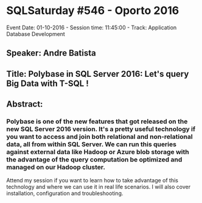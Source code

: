 # SQLSaturday #546 - Oporto 2016
Event Date: 01-10-2016 - Session time: 11:45:00 - Track: Application  Database Development
## Speaker: Andre Batista
## Title: Polybase in SQL Server 2016: Let's query Big Data with T-SQL !
## Abstract:
### Polybase is one of the new features that got released on the new SQL Server 2016 version. It's a pretty useful technology if you want to access and join both relational and non-relational data,  all from within SQL Server. We can run this queries against external data like Hadoop or Azure blob storage with the advantage of the query computation be optimized and managed on our Hadoop cluster.
Attend my session if you want to learn how to take advantage of this technology and where we can use it in real life scenarios. I will also cover installation, configuration and troubleshooting. 
